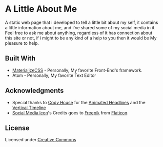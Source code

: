 # A Little About Me

A static web page that i developed to tell a little bit about my self, it contains a little information about me, and i've shared some of my social media in it. Feel free to ask me about anything, regardless of it has connection about this site or not, if i might to be any kind of a help to you then it would be My pleasure to help.

## Built With

* [MaterializeCSS](https://github.com/PurpleBooth) - Personally, My favorite Front-End's framework.
* Atom - Personally, My favorite Text Editor

## Acknowledgments

* Special thanks to [Cody House](https://codyhouse.co/) for the [Animated Headlines](https://codyhouse.co/gem/css-animated-headlines/) and the [Vertical Timeline](https://codyhouse.co/gem/vertical-timeline/)
* [Social Media Icon](http://www.flaticon.com/packs/social-media-icons)'s Credits goes to [Freepik](http://www.flaticon.com/authors/freepik) from [Flaticon](http://www.flaticon.com/)
      
## License

Licensed under [Creative Commons](https://creativecommons.org/licenses/by-sa/4.0/)
